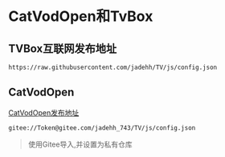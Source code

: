# CatVodOpen和TvBox


## TVBox互联网发布地址

```bash
https://raw.githubusercontent.com/jadehh/TV/js/config.json
```


## CatVodOpen
[CatVodOpen发布地址](https://github.com/catvod/CatVodOpen/releases)
```bash
gitee://Token@gitee.com/jadehh_743/TV/js/config.json
```
> 使用Gitee导入,并设置为私有仓库
